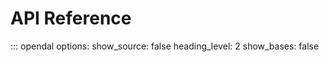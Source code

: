 # API Reference

::: opendal
    options:
      show_source: false
      heading_level: 2
      show_bases: false
